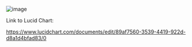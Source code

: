 ![image](https://user-images.githubusercontent.com/43020059/60036571-22c22680-9675-11e9-9dd3-c77622112420.png)


Link to Lucid Chart:

https://www.lucidchart.com/documents/edit/89af7560-3539-4419-922d-d8a1d4bfad83/0
